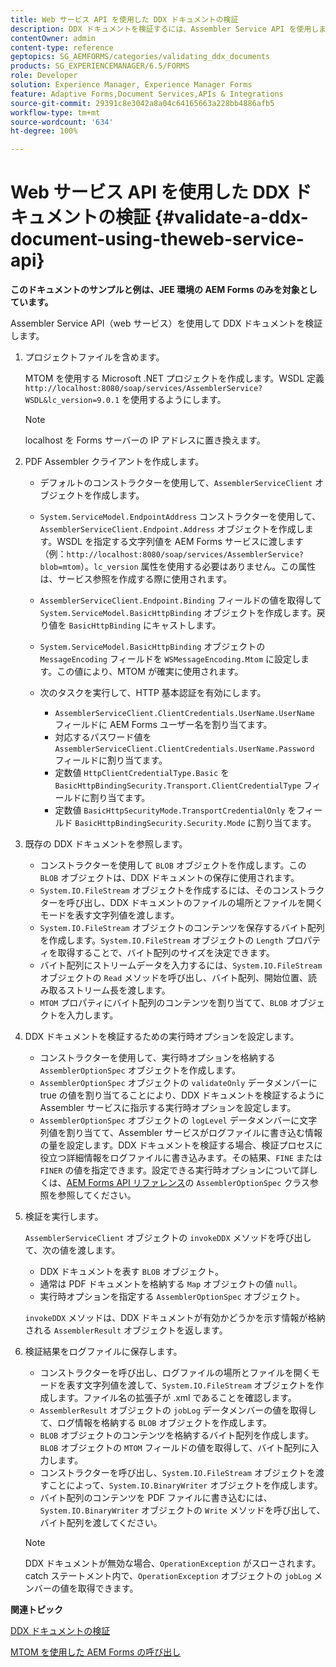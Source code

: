 ```yaml
---
title: Web サービス API を使用した DDX ドキュメントの検証
description: DDX ドキュメントを検証するには、Assembler Service API を使用します。
contentOwner: admin
content-type: reference
geptopics: SG_AEMFORMS/categories/validating_ddx_documents
products: SG_EXPERIENCEMANAGER/6.5/FORMS
role: Developer
solution: Experience Manager, Experience Manager Forms
feature: Adaptive Forms,Document Services,APIs & Integrations
source-git-commit: 29391c8e3042a8a04c64165663a228bb4886afb5
workflow-type: tm+mt
source-wordcount: '634'
ht-degree: 100%

---
```


# Web サービス API を使用した DDX ドキュメントの検証 {#validate-a-ddx-document-using-theweb-service-api}

**このドキュメントのサンプルと例は、JEE 環境の AEM Forms のみを対象としています。**

Assembler Service API（web サービス）を使用して DDX ドキュメントを検証します。

1. プロジェクトファイルを含めます。

   MTOM を使用する Microsoft .NET プロジェクトを作成します。WSDL 定義 `http://localhost:8080/soap/services/AssemblerService?WSDL&lc_version=9.0.1` を使用するようにします。

   >[!NOTE]
   >
   >localhost を Forms サーバーの IP アドレスに置き換えます。

1. PDF Assembler クライアントを作成します。

   * デフォルトのコンストラクターを使用して、`AssemblerServiceClient` オブジェクトを作成します。
   * `System.ServiceModel.EndpointAddress` コンストラクターを使用して、`AssemblerServiceClient.Endpoint.Address` オブジェクトを作成します。WSDL を指定する文字列値を AEM Forms サービスに渡します（例：`http://localhost:8080/soap/services/AssemblerService?blob=mtom`）。`lc_version` 属性を使用する必要はありません。この属性は、サービス参照を作成する際に使用されます。
   * `AssemblerServiceClient.Endpoint.Binding` フィールドの値を取得して `System.ServiceModel.BasicHttpBinding` オブジェクトを作成します。戻り値を `BasicHttpBinding` にキャストします。
   * `System.ServiceModel.BasicHttpBinding` オブジェクトの `MessageEncoding` フィールドを `WSMessageEncoding.Mtom` に設定します。この値により、MTOM が確実に使用されます。
   * 次のタスクを実行して、HTTP 基本認証を有効にします。

      * `AssemblerServiceClient.ClientCredentials.UserName.UserName` フィールドに AEM Forms ユーザー名を割り当てます。
      * 対応するパスワード値を `AssemblerServiceClient.ClientCredentials.UserName.Password` フィールドに割り当てます。
      * 定数値 `HttpClientCredentialType.Basic` を`BasicHttpBindingSecurity.Transport.ClientCredentialType` フィールドに割り当てます。
      * 定数値 `BasicHttpSecurityMode.TransportCredentialOnly` をフィールド `BasicHttpBindingSecurity.Security.Mode` に割り当てます。

1. 既存の DDX ドキュメントを参照します。

   * コンストラクターを使用して `BLOB` オブジェクトを作成します。この `BLOB` オブジェクトは、DDX ドキュメントの保存に使用されます。
   * `System.IO.FileStream` オブジェクトを作成するには、そのコンストラクターを呼び出し、DDX ドキュメントのファイルの場所とファイルを開くモードを表す文字列値を渡します。
   * `System.IO.FileStream` オブジェクトのコンテンツを保存するバイト配列を作成します。`System.IO.FileStream` オブジェクトの `Length` プロパティを取得することで、バイト配列のサイズを決定できます。
   * バイト配列にストリームデータを入力するには、`System.IO.FileStream` オブジェクトの `Read` メソッドを呼び出し、バイト配列、開始位置、読み取るストリーム長を渡します。
   * `MTOM` プロパティにバイト配列のコンテンツを割り当てて、`BLOB` オブジェクトを入力します。

1. DDX ドキュメントを検証するための実行時オプションを設定します。

   * コンストラクターを使用して、実行時オプションを格納する `AssemblerOptionSpec` オブジェクトを作成します。
   * `AssemblerOptionSpec` オブジェクトの `validateOnly` データメンバーに true の値を割り当てることにより、DDX ドキュメントを検証するように Assembler サービスに指示する実行時オプションを設定します。
   * `AssemblerOptionSpec` オブジェクトの `logLevel` データメンバーに文字列値を割り当てて、Assembler サービスがログファイルに書き込む情報の量を設定します。DDX ドキュメントを検証する場合、検証プロセスに役立つ詳細情報をログファイルに書き込みます。その結果、`FINE` または `FINER` の値を指定できます。設定できる実行時オプションについて詳しくは、[AEM Forms API リファレンス](https://experienceleague.adobe.com/docs/experience-manager-release-information/aem-release-updates/previous-updates/aem-previous-versions.html?lang=ja)の `AssemblerOptionSpec` クラス参照を参照してください。

1. 検証を実行します。

   `AssemblerServiceClient` オブジェクトの `invokeDDX` メソッドを呼び出して、次の値を渡します。

   * DDX ドキュメントを表す `BLOB` オブジェクト。
   * 通常は PDF ドキュメントを格納する `Map` オブジェクトの値 `null`。
   * 実行時オプションを指定する `AssemblerOptionSpec` オブジェクト。

   `invokeDDX` メソッドは、DDX ドキュメントが有効かどうかを示す情報が格納される `AssemblerResult` オブジェクトを返します。

1. 検証結果をログファイルに保存します。

   * コンストラクターを呼び出し、ログファイルの場所とファイルを開くモードを表す文字列値を渡して、`System.IO.FileStream` オブジェクトを作成します。ファイル名の拡張子が .xml であることを確認します。
   * `AssemblerResult` オブジェクトの `jobLog` データメンバーの値を取得して、ログ情報を格納する `BLOB` オブジェクトを作成します。
   * `BLOB` オブジェクトのコンテンツを格納するバイト配列を作成します。`BLOB` オブジェクトの `MTOM` フィールドの値を取得して、バイト配列に入力します。
   * コンストラクターを呼び出し、`System.IO.FileStream` オブジェクトを渡すことによって、`System.IO.BinaryWriter` オブジェクトを作成します。
   * バイト配列のコンテンツを PDF ファイルに書き込むには、`System.IO.BinaryWriter` オブジェクトの `Write` メソッドを呼び出して、バイト配列を渡してください。

   >[!NOTE]
   >
   >DDX ドキュメントが無効な場合、`OperationException` がスローされます。catch ステートメント内で、`OperationException` オブジェクトの `jobLog` メンバーの値を取得できます。

**関連トピック**

[DDX ドキュメントの検証](/help/forms/developing/validating-ddx-documents.md#validating-ddx-documents)

[MTOM を使用した AEM Forms の呼び出し](/help/forms/developing/invoking-aem-forms-using-web.md#invoking-aem-forms-using-mtom)

